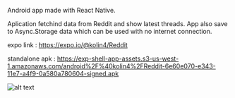 Android app made with React Native.

Aplication fetchind data from Reddit and show latest threads. App also save to Async.Storage data which can be used with no internet connection.

expo link : https://expo.io/@kolin4/Reddit


standalone apk :  https://exp-shell-app-assets.s3-us-west-1.amazonaws.com/android%2F%40kolin4%2FReddit-6e60e070-e343-11e7-a4f9-0a580a780604-signed.apk

![alt text](http://i64.tinypic.com/21jpyf7.png)
